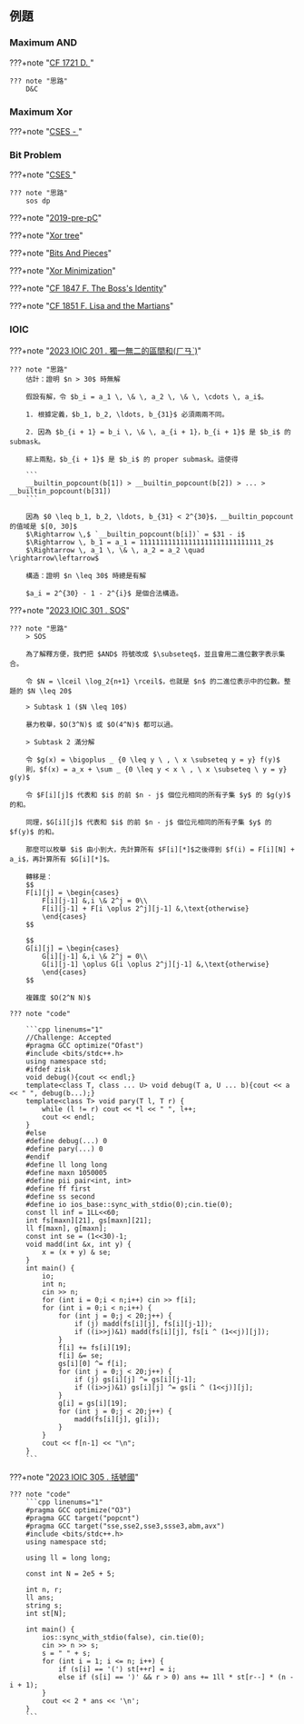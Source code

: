 ## 例題

### Maximum AND

???+note "[CF 1721 D. ](https://codeforces.com/problemset/problem/1721/D)"

	??? note "思路"
		D&C

### Maximum Xor

???+note "[CSES - ](https://cses.fi/problemset/task/1655)"

### Bit Problem

???+note "[CSES ](https://cses.fi/problemset/task/1654)"

	??? note "思路"
		sos dp

???+note "[2019-pre-pC](https://drive.google.com/file/d/1ECLkM85zf-TS8wMCWiqQP89PNK_b6JZQ/view)"
	
???+note "[Xor tree](https://codeforces.com/problemset/problem/1709/E)"

???+note "[Bits And Pieces](https://codeforces.com/problemset/problem/1208/F)"

???+note "[Xor Minimization](https://atcoder.jp/contests/abc281/tasks/abc281_f)"

???+note "[CF 1847 F. The Boss's Identity](https://codeforces.com/contest/1847/problem/F)"

???+note "[CF 1851 F. Lisa and the Martians](https://codeforces.com/contest/1851/problem/F)"
	
### IOIC 

???+note "<a href="/wiki/other/images/ioic_201.html" target="_blank">2023 IOIC 201 . 獨一無二的區間和(ㄏㄢˋ)</a>"
	
	??? note "思路"
		估計：證明 $n > 30$ 時無解
		
		假設有解，令 $b_i = a_1 \, \& \, a_2 \, \& \, \cdots \, a_i$。
		
		1. 根據定義，$b_1, b_2, \ldots, b_{31}$ 必須兩兩不同。
	    
	    2. 因為 $b_{i + 1} = b_i \, \& \, a_{i + 1}，b_{i + 1}$ 是 $b_i$ 的 submask。
	
	    綜上兩點，$b_{i + 1}$ 是 $b_i$ 的 proper submask。這使得
		
		```
	    __builtin_popcount(b[1]) > __builtin_popcount(b[2]) > ... > __builtin_popcount(b[31])
	    ```
	    
	    因為 $0 \leq b_1, b_2, \ldots, b_{31} < 2^{30}$，__builtin_popcount 的值域是 $[0, 30]$
	    $\Rightarrow \,$ `__builtin_popcount(b[i])` = $31 - i$
	    $\Rightarrow \, b_1 = a_1 = 111111111111111111111111111111_2$
	    $\Rightarrow \, a_1 \, \& \, a_2 = a_2 \quad \rightarrow\leftarrow$
	
	    構造：證明 $n \leq 30$ 時總是有解
	    
	    $a_i = 2^{30} - 1 - 2^{i}$ 是個合法構造。

???+note "<a href="/wiki/other/images/ioic_301.html" target="_blank">2023 IOIC 301 . SOS</a>"

	??? note "思路"
		> SOS
		
	    為了解釋方便，我們把 $AND$ 符號改成 $\subseteq$，並且會用二進位數字表示集合。
	
	    令 $N = \lceil \log_2{n+1} \rceil$，也就是 $n$ 的二進位表示中的位數。整題的 $N \leq 20$
	
	    > Subtask 1 ($N \leq 10$)
	    
	    暴力枚舉，$O(3^N)$ 或 $O(4^N)$ 都可以過。
	
	    > Subtask 2 滿分解
	    
	    令 $g(x) = \bigoplus _ {0 \leq y \ , \ x \subseteq y = y} f(y)$
	    則，$f(x) = a_x + \sum _ {0 \leq y < x \ , \ x \subseteq \ y = y} g(y)$
	
	    令 $F[i][j]$ 代表和 $i$ 的前 $n - j$ 個位元相同的所有子集 $y$ 的 $g(y)$ 的和。
	
	    同理，$G[i][j]$ 代表和 $i$ 的前 $n - j$ 個位元相同的所有子集 $y$ 的 $f(y)$ 的和。
	
	    那麼可以枚舉 $i$ 由小到大，先計算所有 $F[i][*]$之後得到 $f(i) = F[i][N] + a_i$，再計算所有 $G[i][*]$。
	
	    轉移是：
	    $$
	    F[i][j] = \begin{cases}
	        F[i][j-1] &,i \& 2^j = 0\\
	        F[i][j-1] + F[i \oplus 2^j][j-1] &,\text{otherwise}
	        \end{cases}
	    $$
	
	    $$
	    G[i][j] = \begin{cases}
	        G[i][j-1] &,i \& 2^j = 0\\
	        G[i][j-1] \oplus G[i \oplus 2^j][j-1] &,\text{otherwise}
	        \end{cases}
	    $$
	
	    複雜度 $O(2^N N)$
	
	??? note "code"
	
	    ```cpp linenums="1"
	    //Challenge: Accepted
	    #pragma GCC optimize("Ofast")
	    #include <bits/stdc++.h>
	    using namespace std;
	    #ifdef zisk
	    void debug(){cout << endl;}
	    template<class T, class ... U> void debug(T a, U ... b){cout << a << " ", debug(b...);}
	    template<class T> void pary(T l, T r) {
	        while (l != r) cout << *l << " ", l++;
	        cout << endl;
	    }
	    #else
	    #define debug(...) 0
	    #define pary(...) 0
	    #endif
	    #define ll long long
	    #define maxn 1050005
	    #define pii pair<int, int>
	    #define ff first
	    #define ss second
	    #define io ios_base::sync_with_stdio(0);cin.tie(0);
	    const ll inf = 1LL<<60;
	    int fs[maxn][21], gs[maxn][21];
	    ll f[maxn], g[maxn];
	    const int se = (1<<30)-1;
	    void madd(int &x, int y) {
	        x = (x + y) & se;
	    }
	    int main() {
	        io;
	        int n;
	        cin >> n;
	        for (int i = 0;i < n;i++) cin >> f[i];
	        for (int i = 0;i < n;i++) {
	            for (int j = 0;j < 20;j++) {
	                if (j) madd(fs[i][j], fs[i][j-1]);
	                if ((i>>j)&1) madd(fs[i][j], fs[i ^ (1<<j)][j]);
	            }
	            f[i] += fs[i][19];
	            f[i] &= se;
	            gs[i][0] ^= f[i];
	            for (int j = 0;j < 20;j++) {
	                if (j) gs[i][j] ^= gs[i][j-1];
	                if ((i>>j)&1) gs[i][j] ^= gs[i ^ (1<<j)][j];
	            }
	            g[i] = gs[i][19];
	            for (int j = 0;j < 20;j++) {
	                madd(fs[i][j], g[i]);
	            }
	        }	
	        cout << f[n-1] << "\n";
	    }
	    ```

???+note "<a href="/wiki/other/images/ioic_305.html" target="_blank">2023 IOIC 305 . 括號國</a>"

	??? note "code"
		```cpp linenums="1"
		#pragma GCC optimize("O3")
	    #pragma GCC target("popcnt")
	    #pragma GCC target("sse,sse2,sse3,ssse3,abm,avx")
	    #include <bits/stdc++.h>
	    using namespace std;
	
	    using ll = long long;
	
	    const int N = 2e5 + 5;
	
	    int n, r;
	    ll ans;
	    string s;
	    int st[N];
	
	    int main() {
	        ios::sync_with_stdio(false), cin.tie(0);
	        cin >> n >> s;
	        s = " " + s;
	        for (int i = 1; i <= n; i++) {
	            if (s[i] == '(') st[++r] = i;
	            else if (s[i] == ')' && r > 0) ans += 1ll * st[r--] * (n - i + 1);
	        }
	        cout << 2 * ans << '\n';
	    }
		```

